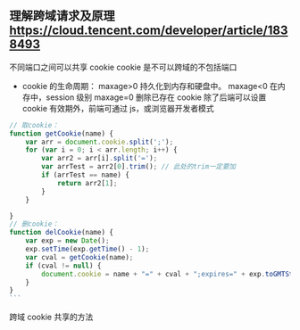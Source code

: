 ## 理解跨域请求及原理 https://cloud.tencent.com/developer/article/1838493

不同端口之间可以共享 cookie
cookie 是不可以跨域的不包括端口

- cookie 的生命周期：
  maxage>0 持久化到内存和硬盘中。
  maxage<0 在内存中，session 级别
  maxage=0 删除已存在 cookie
  除了后端可以设置 cookie 有效期外，前端可通过 js，或浏览器开发者模式

````javascript {.line-numbers}
// 取cookie：
function getCookie(name) {
    var arr = document.cookie.split(';');
    for (var i = 0; i < arr.length; i++) {
        var arr2 = arr[i].split('=');
        var arrTest = arr2[0].trim(); // 此处的trim一定要加
        if (arrTest == name) {
            return arr2[1];
        }
    }

}
// 删cookie：
function delCookie(name) {
    var exp = new Date();
    exp.setTime(exp.getTime() - 1);
    var cval = getCookie(name);
    if (cval != null) {
        document.cookie = name + "=" + cval + ";expires=" + exp.toGMTString();
    }
}
```
````

跨域 cookie 共享的方法

